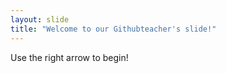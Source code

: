 ```yaml
---
layout: slide
title: "Welcome to our Githubteacher's slide!"
---
```


Use the right arrow to begin!

